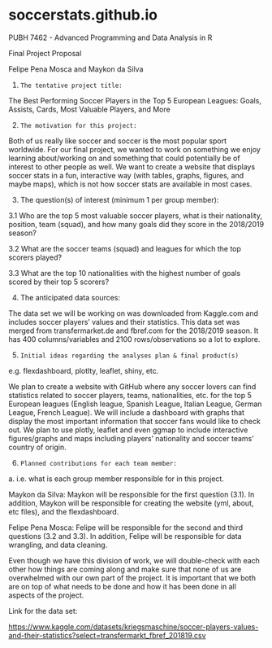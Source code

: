 # soccerstats.github.io

PUBH 7462 - Advanced Programming and Data Analysis in R

Final Project Proposal 

Felipe Pena Mosca and Maykon da Silva
 
 
1.     The tentative project title:
  
The Best Performing Soccer Players in the Top 5 European Leagues: Goals, Assists, Cards, Most Valuable Players, and More
 
 
2.     The motivation for this project:
 
Both of us really like soccer and soccer is the most popular sport worldwide. For our final project, we wanted to work on something we enjoy learning about/working on and something that could potentially be of interest to other people as well. We want to create a website that displays soccer stats in a fun, interactive way (with tables, graphs, figures, and maybe maps), which is not how soccer stats are available in most cases.
 
3. The question(s) of interest (minimum 1 per group member):
 
3.1 Who are the top 5 most valuable soccer players, what is their nationality, position, team (squad), and how many goals did they score in the 2018/2019 season?
 
3.2 What are the soccer teams (squad) and leagues for which the top scorers played?
 
3.3 What are the top 10 nationalities with the highest number of goals scored by their top 5 scorers? 
 
4. The anticipated data sources:
 
The data set we will be working on was downloaded from Kaggle.com and includes soccer players’ values and their statistics. This data set was merged from transfermarket.de and fbref.com for the 2018/2019 season. It has 400 columns/variables and 2100 rows/observations so a lot to explore. 
 
5.     Initial ideas regarding the analyses plan & final product(s)
e.g. flexdashboard, plotlty, leaflet, shiny, etc.
 
We plan to create a website with GitHub where any soccer lovers can find statistics related to soccer players, teams, nationalities, etc. for the top 5 European leagues (English league, Spanish League, Italian League, German League, French League). We will include a dashboard with graphs that display the most important information that soccer fans would like to check out. We plan to use plotly, leaflet and even ggmap to include interactive figures/graphs and maps including players’ nationality and soccer teams’ country of origin. 
 
 
6.     Planned contributions for each team member:

a.     i.e. what is each group member responsible for in this project.
 
Maykon da Silva: Maykon will be responsible for the first question (3.1). In addition, Maykon will be responsible for creating the website (yml, about, etc files), and the flexdashboard. 
 
Felipe Pena Mosca: Felipe will be responsible for the second and third questions (3.2 and 3.3). In addition, Felipe will be responsible for data wrangling, and data cleaning.
 
Even though we have this division of work, we will double-check with each other how things are coming along and make sure that none of us are overwhelmed with our own part of the project. It is important that we both are on top of what needs to be done and how it has been done in all aspects of the project. 


Link for the data set:

https://www.kaggle.com/datasets/kriegsmaschine/soccer-players-values-and-their-statistics?select=transfermarkt_fbref_201819.csv


